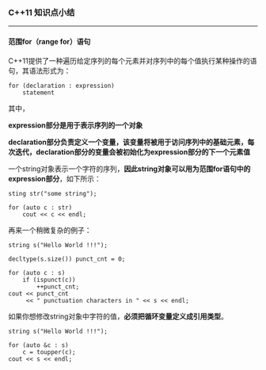 ### C++11 知识点小结 ###
----------------------

#### 范围for（range for）语句 ####

C++11提供了一种遍历给定序列的每个元素并对序列中的每个值执行某种操作的语句，其语法形式为：

	for (declaration : expression)
		statement

其中，
	
**expression部分是用于表示序列的一个对象**

**declaration部分负责定义一个变量，该变量将被用于访问序列中的基础元素，每次迭代，declaration部分的变量会被初始化为expression部分的下一个元素值**

一个string对象表示一个字符的序列，**因此string对象可以用为范围for语句中的expression部分**，如下所示：

	sting str("some string");
	
	for (auto c : str)
		cout << c << endl;
		
再来一个稍微复杂的例子：

	string s("Hello World !!!");
	
	decltype(s.size()) punct_cnt = 0;
	
	for (auto c : s)
		if (ispunct(c))
			++punct_cnt;
	cout << punct_cnt
	     << " punctuation characters in " << s << endl;
	     
如果你想修改string对象中字符的值，**必须把循环变量定义成引用类型**。

	string s("Hello World !!!");
	
	for (auto &c : s)
		c = toupper(c);
	cout << s << endl;
